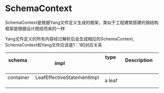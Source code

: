 # SchemaContext

SchemaContext是根据Yang文件定义生成的框架，类似于工程建筑搭建的钢结构框架是根据设计图纸而来的一样  

Yang文件定义的所有内容经过解析后会生成相应的SchemaContext, SchemaContext和Yang文件应该是1：1的对应关系

| schema          | impl                             |type                 | Description                         |
|-----------------|----------------------------------|---------------------|-------------------------------------|
| container       |LeafEffectiveStatementImpl        |a leaf               |                                     |
